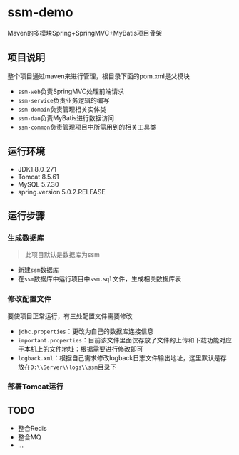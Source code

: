# ssm-demo

Maven的多模块Spring+SpringMVC+MyBatis项目骨架

## 项目说明
整个项目通过maven来进行管理，根目录下面的pom.xml是父模块
- `ssm-web`负责SpringMVC处理前端请求
- `ssm-service`负责业务逻辑的编写
- `ssm-domain`负责管理相关实体类
- `ssm-dao`负责MyBatis进行数据访问
- `ssm-common`负责管理项目中所需用到的相关工具类

## 运行环境

- JDK1.8.0_271
- Tomcat 8.5.61
- MySQL 5.7.30
- spring.version 5.0.2.RELEASE

## 运行步骤

### 生成数据库

> 此项目默认是数据库为ssm

- 新建`ssm`数据库
- 在`ssm`数据库中运行项目中`ssm.sql`文件，生成相关数据库表

### 修改配置文件

要使项目正常运行，有三处配置文件需要修改
- `jdbc.properties`：更改为自己的数据库连接信息
- `important.properties`：目前该文件里面仅存放了文件的上传和下载功能对应于本机上的文件地址：根据需要进行修改即可
- `logback.xml`：根据自己需求修改logback日志文件输出地址，这里默认是存放在`D:\\Server\\logs\\ssm`目录下

### 部署Tomcat运行


## TODO
- 整合Redis
- 整合MQ
- ...